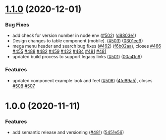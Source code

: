 # [1.1.0](https://github.com/wmcadigital/wmn-design-system/compare/v1.0.0...v1.1.0) (2020-12-01)


### Bug Fixes

* add check for version number in node env ([#502](https://github.com/wmcadigital/wmn-design-system/issues/502)) ([d8803e1](https://github.com/wmcadigital/wmn-design-system/commit/d8803e1009ab0dbbc8592abf79edd4ed6b323777))
* Design changes to table component (mobile). ([#503](https://github.com/wmcadigital/wmn-design-system/issues/503)) ([0301ee9](https://github.com/wmcadigital/wmn-design-system/commit/0301ee96699ca0265261c6b66bd425cff88afb1f))
* mega menu header and search bug fixes ([#492](https://github.com/wmcadigital/wmn-design-system/issues/492)) ([f6b02aa](https://github.com/wmcadigital/wmn-design-system/commit/f6b02aab4b013228a72eb349ef087c37e094f43c)), closes [#466](https://github.com/wmcadigital/wmn-design-system/issues/466) [#455](https://github.com/wmcadigital/wmn-design-system/issues/455) [#488](https://github.com/wmcadigital/wmn-design-system/issues/488) [#482](https://github.com/wmcadigital/wmn-design-system/issues/482) [#459](https://github.com/wmcadigital/wmn-design-system/issues/459) [#422](https://github.com/wmcadigital/wmn-design-system/issues/422) [#484](https://github.com/wmcadigital/wmn-design-system/issues/484) [#481](https://github.com/wmcadigital/wmn-design-system/issues/481) [#481](https://github.com/wmcadigital/wmn-design-system/issues/481)
* updated build process to support legacy links ([#501](https://github.com/wmcadigital/wmn-design-system/issues/501)) ([00a41c9](https://github.com/wmcadigital/wmn-design-system/commit/00a41c9143306750526129b698c46679b7ca3bcc))


### Features

* updated component example look and feel ([#506](https://github.com/wmcadigital/wmn-design-system/issues/506)) ([4fd89a5](https://github.com/wmcadigital/wmn-design-system/commit/4fd89a55c8d6919caf37a79fc6a3372eecad452e)), closes [#508](https://github.com/wmcadigital/wmn-design-system/issues/508) [#507](https://github.com/wmcadigital/wmn-design-system/issues/507)

# 1.0.0 (2020-11-11)


### Features

* add semantic release and versioning ([#481](https://github.com/wmcadigital/wmn-design-system/issues/481)) ([5451e56](https://github.com/wmcadigital/wmn-design-system/commit/5451e5616748dba0b34759a206a19c83ffdb47a4))
